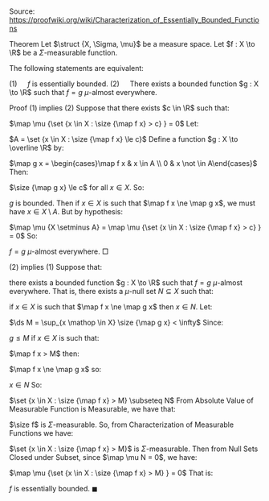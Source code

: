 # 

Source: https://proofwiki.org/wiki/Characterization_of_Essentially_Bounded_Functions



Theorem
Let $\struct {X, \Sigma, \mu}$ be a measure space. 
Let $f : X \to \R$ be a $\Sigma$-measurable function.

The following statements are equivalent:

$(1) \quad$ $f$ is essentially bounded.
$(2) \quad$ There exists a bounded function $g : X \to \R$ such that $f = g$ $\mu$-almost everywhere.


Proof
$(1)$ implies $(2)$
Suppose that there exists $c \in \R$ such that: 

$\map \mu {\set {x \in X : \size {\map f x} > c} } = 0$
Let:

$A = \set {x \in X : \size {\map f x} \le c}$
Define a function $g : X \to \overline \R$ by: 

$\map g x = \begin{cases}\map f x & x \in A \\ 0 & x \not \in A\end{cases}$
Then:

$\size {\map g x} \le c$ for all $x \in X$.
So:

$g$ is bounded.
Then if $x \in X$ is such that $\map f x \ne \map g x$, we must have $x \in X \setminus A$.
But by hypothesis:

$\map \mu {X \setminus A} = \map \mu {\set {x \in X : \size {\map f x} > c} } = 0$
So:

$f = g$ $\mu$-almost everywhere.
$\Box$


$(2)$ implies $(1)$
Suppose that: 

there exists a bounded function $g : X \to \R$ such that $f = g$ $\mu$-almost everywhere.
That is, there exists a $\mu$-null set $N \subseteq X$ such that: 

if $x \in X$ is such that $\map f x \ne \map g x$ then $x \in N$.
Let: 

$\ds M = \sup_{x \mathop \in X} \size {\map g x} < \infty$
Since: 

$g \le M$
if $x \in X$ is such that: 

$\map f x > M$
then: 

$\map f x \ne \map g x$
so:

$x \in N$
So:

$\set {x \in X : \size {\map f x} > M} \subseteq N$
From Absolute Value of Measurable Function is Measurable, we have that: 

$\size f$ is $\Sigma$-measurable.
So, from Characterization of Measurable Functions we have: 

$\set {x \in X : \size {\map f x} > M}$ is $\Sigma$-measurable.
Then from Null Sets Closed under Subset, since $\map \mu N = 0$, we have: 

$\map \mu {\set {x \in X : \size {\map f x} > M} } = 0$
That is: 

$f$ is essentially bounded.
$\blacksquare$





